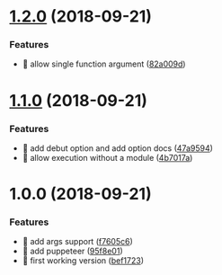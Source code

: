 # [1.2.0](https://github.com/streamich/puppet-master/compare/v1.1.0...v1.2.0) (2018-09-21)


### Features

* 🎸 allow single function argument ([82a009d](https://github.com/streamich/puppet-master/commit/82a009d))

# [1.1.0](https://github.com/streamich/puppet-master/compare/v1.0.0...v1.1.0) (2018-09-21)


### Features

* 🎸 add debut option and add option docs ([47a9594](https://github.com/streamich/puppet-master/commit/47a9594))
* 🎸 allow execution without a module ([4b7017a](https://github.com/streamich/puppet-master/commit/4b7017a))

# 1.0.0 (2018-09-21)


### Features

* 🎸 add args support ([f7605c6](https://github.com/streamich/puppet-master/commit/f7605c6))
* 🎸 add puppeteer ([95f8e01](https://github.com/streamich/puppet-master/commit/95f8e01))
* 🎸 first working version ([bef1723](https://github.com/streamich/puppet-master/commit/bef1723))
